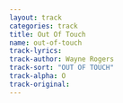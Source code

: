 ```yaml
---
layout: track
categories: track
title: Out Of Touch
name: out-of-touch
track-lyrics: 
track-author: Wayne Rogers
track-sort: "OUT OF TOUCH"
track-alpha: O
track-original: 
---
```

